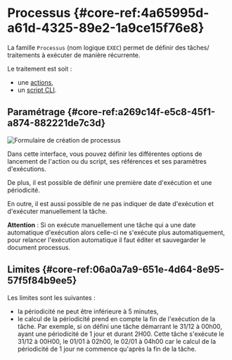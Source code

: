 # Processus {#core-ref:4a65995d-a61d-4325-89e2-1a9ce15f76e8}

La famille `Processus` (nom logique `EXEC`) permet de définir des tâches/
traitements à exécuter de manière récurrente.

Le traitement est soit :

* une [actions][action],
* un [script CLI][script].

## Paramétrage {#core-ref:a269c14f-e5c8-45f1-a874-882221de7c3d}

![ Formulaire de création de processus ](advanced/processus/processus.png)

Dans cette interface, vous pouvez définir les différentes options de lancement 
de l'action ou du script, ses références et ses paramètres d'exécutions.

De plus, il est possible de définir une première date d'exécution et une 
périodicité.

En outre, il est aussi possible de ne pas indiquer de date d'exécution et
d'exécuter manuellement la tâche.

**Attention** : Si on exécute manuellement une tâche qui a une date automatique
d'exécution alors celle-ci ne s'exécute plus automatiquement, pour relancer
l'exécution automatique il faut éditer et sauvegarder le document processus.

## Limites {#core-ref:06a0a7a9-651e-4d64-8e95-57f5f84b9ee5}

Les limites sont les suivantes :

* la périodicité ne peut être inférieure à 5 minutes,
* le calcul de la périodicité prend en compte la fin de l'exécution de la tâche.
Par exemple, si on défini une tâche démarrant le 31/12 à 00h00, ayant une 
périodicité de 1 jour et durant 2H00. Cette tâche s'exécute le 31/12 à 00H00, 
le 01/01 à 02h00, le 02/01 à 04h00 car le calcul de la périodicité de 1 jour ne
commence qu'après la fin de la tâche.


<!-- links -->

[action]:   #core-ref:e67d8aeb-939c-46e3-9be8-6fc3ba75ebc2
[script]:   #core-ref:4df1314f-9fdd-4a7f-af37-a18cc39f3505
